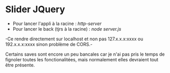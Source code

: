 # Slider JQuery

- Pour lancer l'appli à la racine : *http-server*
- Pour lancer le back (tjrs à la racine) : *node server.js*

-Ce rendre directement sur localhost et non pas 127.x.x.x:xxxx ou 192.x.x.x:xxxx sinon problème de CORS.-

Certains saves sont encore un peu bancales car je n'ai pas pris le temps de fignoler toutes les fonctionalitées, mais normalement elles devraient tout être présente. 
